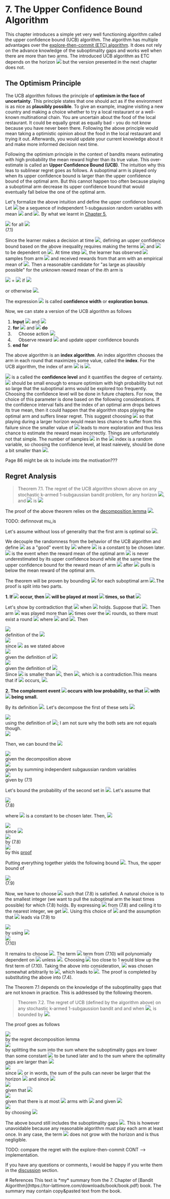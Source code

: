 # 7. The Upper Confidence Bound Algorithm
This chapter introduces a simple yet very well functioning algorithm called the upper confidence bound (UCB) algorithm. The algorithm has multiple advantages over the [explore-then-commit (ETC) algorithm](6_explore_then_commit.md). It does not rely on the advance knowledge of the suboptimality gaps and works well when there are more than two arms. The introduced UCB algorithm as ETC depends on the horizon <img src="https://render.githubusercontent.com/render/math?math=n"> but the version presented in the next chapter does not. 

## The Optimism Principle
The UCB algorithm follows the principle of **optimism in the face of uncertainty**. This principle states that one should act as if the environment is as nice as **plausibly possible**. To give an example, imagine visiting a new country and making a choice whether to try a local restaurant or a well-known multinational chain. You are uncertain about the food of the local restaurant. It could be equally great as equally bad - you do not know because you have never been there. Following the above principle would mean taking a optimistic opinion about the food in the local restaurant and trying it out. Afterwards, you would update your current knowledge about it and make more informed decision next time. 


Following the optimism principle in the context of bandits means estimating with high probability the mean reward higher than its true value. This over-estimate is called an **Upper Confidence Bound (UCB)**. The intuition why this leas to sublinear regret goes as follows. A suboptimal arm is played only when its upper confidence bound is larger than the upper confidence bound of the optimal arm. But this cannot happen too often because playing a suboptimal arm decrease its upper confidence bound that would eventually fall below the one of the optimal arm. 


Let's formalize the above intuition and define the upper confidence bound. Let <img src="https://render.githubusercontent.com/render/math?math=(X_t)_{t=1}^{n}"> be a sequence of independent 1-subgaussion random variables with mean <img src="https://render.githubusercontent.com/render/math?math=\mu"> and <img src="https://render.githubusercontent.com/render/math?math=\hat{\mu}=\frac{1}{n} \Sigma_{t=1}^{n}X_t">. By what we learnt in [Chapter 5](5_concentration_of_measure.md#bounding-the-sample-reward-mean),
 
 
 <div class="div-table">
    <div class="div-table-row">
    <div class="div-table-col_eq">
          <img src="https://render.githubusercontent.com/render/math?math=\mathbb{P}(\mu \geq \hat{\mu} %2B \sqrt{\frac{2\log(1/\delta)}{n}}) \leq \delta"> for all <img src="https://render.githubusercontent.com/render/math?math=\delta \in (0,1)">
     </div>
     <div class="div-table-col_expl">(7.1)</div>
    </div>
     
 </div> 
    
Since the learner makes a decision at time <img src="https://render.githubusercontent.com/render/math?math=t">, defining an upper confidence bound based on the above inequality requires making the terms <img src="https://render.githubusercontent.com/render/math?math=\hat{\mu}"> and <img src="https://render.githubusercontent.com/render/math?math=n"> to be dependent on <img src="https://render.githubusercontent.com/render/math?math=t">. At time step <img src="https://render.githubusercontent.com/render/math?math=t">, the learner has observed <img src="https://render.githubusercontent.com/render/math?math=T_i(t-1)"> samples from arm <img src="https://render.githubusercontent.com/render/math?math=i"> and received rewards from that arm with an empirical mean of <img src="https://render.githubusercontent.com/render/math?math=\hat{\mu_i}(t-1)">. Then a reasonable candidate for "as large as plausibly possible" for the unknown reward mean of the *i*th arm is 

<img src="https://render.githubusercontent.com/render/math?math=UCB_i(t-1, \delta)"> = <img src="https://render.githubusercontent.com/render/math?math=\infinity"> if <img src="https://render.githubusercontent.com/render/math?math=T_i(t-1) = 0"> 

or otherwise <img src="https://render.githubusercontent.com/render/math?math=UCB_i(t-1, \delta) = \hat{\mu}(t-1) + %2B \sqrt{\frac{2\log(1/\delta)}{T_i(t-1)}}">. 

The expression <img src="https://render.githubusercontent.com/render/math?math=\sqrt{\frac{2\log(1/\delta)}{T_i(t-1)}}"> is called  **confidence width** or **exploration bonus**. 

Now, we can state a version of the UCB algorithm as follows
1. **Input** <img src="https://render.githubusercontent.com/render/math?math=k"> and <img src="https://render.githubusercontent.com/render/math?math=\delta">
1. **for** <img src="https://render.githubusercontent.com/render/math?math=t"> and <img src="https://render.githubusercontent.com/render/math?math=t \in 1, ..., n"> **do**
1. &emsp; Choose action <img src="https://render.githubusercontent.com/render/math?math=A_t = argmax_i UCB_i(t-1, \delta)">
1. &emsp; Observe reward <img src="https://render.githubusercontent.com/render/math?math=X_t"> and update upper confidence bounds
1. **end for**

The above algorithm is an **index algorithm**. An index algorithm chooses the arm in each round that maximizes some value, called the **index**. For the UCB algorithm, the index of arm <img src="https://render.githubusercontent.com/render/math?math=i"> is <img src="https://render.githubusercontent.com/render/math?math=UCB_i(t-1, \delta)">. 

<img src="https://render.githubusercontent.com/render/math?math=\delta"> is a called the **confidence level** and it quantifies the degree of certainty. <img src="https://render.githubusercontent.com/render/math?math=\delta"> should be small enough to ensure optimism with high probability but not so large that the suboptimal arms would be explored too frequently. Choosing the confidence level will be done in future chapters. For now, the choice of this parameter is done based on the following considerations. If the confidence interval fails and the index of an optimal arm drops belows its true mean, then it could happen that the algorithm stops playing the optimal arm and suffers linear regret. This suggest choosing <img src="https://render.githubusercontent.com/render/math?math=\delta \approx 1/n"> so that playing during a larger horizon would mean less chance to suffer from this failure since the smaller value of <img src="https://render.githubusercontent.com/render/math?math=\delta"> leads to more exploration and thus less chance to estimate the reward mean incorrectly. Things are unfortunately not that simple. The number of samples <img src="https://render.githubusercontent.com/render/math?math=T_i(t-1)"> in the  <img src="https://render.githubusercontent.com/render/math?math=UCB_i"> index is a random variable, so choosing the confidence level, at least naievely, should be done a bit smaller than <img src="https://render.githubusercontent.com/render/math?math=1/n">.

Page 86 might be ok to include into the motivation???

## Regret Analysis
> Theorem 7.1. The regret of the UCB algorithm shown above on any stochastic k-armed 1-subgaussian bandit problem, for any horizon <img src="https://render.githubusercontent.com/render/math?math=n">, and <img src="https://render.githubusercontent.com/render/math?math=\delta = 1/n^2"> is <img src="https://render.githubusercontent.com/render/math?math=R_n \leq 3\sum_{i=1}^{k}\Delta_i + \sum_{i:\Delta_i > 0} \frac{16\log(n)}{\Delta_i}">

The proof of the above theorem relies on the [decomposition lemma](4_stochastic_bandits.md#decomposing-the-regret) <img src="https://render.githubusercontent.com/render/math?math=\sum_{i=1}^{k} \Delta_i \mathbb{E}[T_i(n)]">. 

TODO: definnovat mu_is

Let's assume without loss of generality that the first arm is optimal so <img src="https://render.githubusercontent.com/render/math?math=\mu_1 = \mu^*">. 

We decouple the randomness from the behavior of the UCB algorithm and define <img src="https://render.githubusercontent.com/render/math?math=G_i"> as a "good" event by <img src="https://render.githubusercontent.com/render/math?math=G_i = \{u_1 < min_{t\in[n]}UCB_1(t, \delta)\} \cap \{\hat{u_i}_{u_i} %2B \sqrt{\frac{2}{u_i} \log (\frac{1}{\delta})} < \mu_1\}"> where <img src="https://render.githubusercontent.com/render/math?math=u_i \in [n]"> is a constant to be chosen later. <img src="https://render.githubusercontent.com/render/math?math=G_i"> is the event when the reward mean of the optimal arm <img src="https://render.githubusercontent.com/render/math?math=u_1"> is never underestimated by its upper confidence bound while at the same time the upper confidence bound for the reward mean of arm <img src="https://render.githubusercontent.com/render/math?math=i"> after <img src="https://render.githubusercontent.com/render/math?math=u_i"> pulls is below the mean reward of the optimal arm. 

The theorem will be proven by bounding <img src="https://render.githubusercontent.com/render/math?math=\mathbb{E}[T_i(n)] = \mathbb{E}[\mathbb{I}\{G_i\}T_i(n)] %2B \mathbb{E}[\mathbb{I} \{G_i^{\mathsf{c}}\}T_i(n)] \leq  u_i %2B \mathbb{P}(G_i^{\mathsf{c}})n"> for each suboptimal arm <img src="https://render.githubusercontent.com/render/math?math=i">.The proof is split into two parts.

**1. If <img src="https://render.githubusercontent.com/render/math?math=G_i"> occur, then <img src="https://render.githubusercontent.com/render/math?math=i"> will be played at most <img src="https://render.githubusercontent.com/render/math?math=u_i"> times, so that <img src="https://render.githubusercontent.com/render/math?math=\mathbb{E}[\mathbb{I}\{G_i\}T_i(n)] \leq u_i">**

Let's show by contradiction that <img src="https://render.githubusercontent.com/render/math?math=T_i(n) \leq u_i"> when <img src="https://render.githubusercontent.com/render/math?math=G_i"> holds. Suppose that <img src="https://render.githubusercontent.com/render/math?math=T_i(n) > u_i">. Then arm <img src="https://render.githubusercontent.com/render/math?math=i"> was played more than <img src="https://render.githubusercontent.com/render/math?math=u_i"> times over the <img src="https://render.githubusercontent.com/render/math?math=n"> rounds, so there must exist a round <img src="https://render.githubusercontent.com/render/math?math=t \in [n]"> where <img src="https://render.githubusercontent.com/render/math?math=T_i(t-1)=u_i"> and <img src="https://render.githubusercontent.com/render/math?math=A_t=i">. Then

 <div class="div-table">
    <div class="div-table-row">
          <div class="div-table-col_eq"><img src="https://render.githubusercontent.com/render/math?math=UCB_i(t-1, \delta) = \hat{\mu_i}(t-1) %2B \sqrt{\frac{2\log(1/\delta)}{T_i(t-1)}}"> </div>
        <div class="div-table-col_expl">definition of the  <img src="https://render.githubusercontent.com/render/math?math=UCB_i(t-1, \delta)"></div>
    </div>
    <div class="div-table-row">
        <div class="div-table-col_eq"><img src="https://render.githubusercontent.com/render/math?math== \hat{\mu_i}_{u_i} %2B \sqrt{\frac{2\log(1/\delta)}{u_i}}"></div>
        <div class="div-table-col_expl">since <img src="https://render.githubusercontent.com/render/math?math=T_i(t-1)=u_i"> as we stated above</div>
   </div>
    <div class="div-table-row">
        <div class="div-table-col_eq"><img src="https://render.githubusercontent.com/render/math?math=<\mu_1"></div>        
        <div class="div-table-col_expl">given the definition of <img src="https://render.githubusercontent.com/render/math?math=G_i"></div>
   </div>
   <div class="div-table-row">
        <div class="div-table-col_eq"><img src="https://render.githubusercontent.com/render/math?math=<\UCB_1(t-1, \delta)"></div>        
        <div class="div-table-col_expl">given the definition of <img src="https://render.githubusercontent.com/render/math?math=G_i"></div>
   </div>
</div>
Since <img src="https://render.githubusercontent.com/render/math?math=UCB_i(t-1, \delta)"> is smaller than <img src="https://render.githubusercontent.com/render/math?math=UCB_1(t-1, \delta)">,
 then <img src="https://render.githubusercontent.com/render/math?math=A_t \neq i">, which is a contradiction.This means that if <img src="https://render.githubusercontent.com/render/math?math=G_i"> occurs, <img src="https://render.githubusercontent.com/render/math?math=T_i(n) \leq u_i">.  


**2. The complement event <img src="https://render.githubusercontent.com/render/math?math=G_i^{\mathsf{c}}"> occurs with low probability, so that <img src="https://render.githubusercontent.com/render/math?math=\mathbb{E}[\mathbb{I} \{G_i^{\mathsf{c}}\}T_i(n)] = \mathbb{P}(G_i^{\mathsf{c}})n"> with <img src="https://render.githubusercontent.com/render/math?math=\mathbb{P}(G_i^{\mathsf{c}})"> being small.**


 By its definition <img src="https://render.githubusercontent.com/render/math?math=G_i^{\mathsf{c}} = \{\mu_1 \geq min_{t\in[n]}UCB_1(t, \delta)\} \cup \{\hat{\mu}_{iu_i} %2B \sqrt{\frac{2\log(1/\delta)}{u_i}} \geq \mu_1\}">. Let's decompose the first of these sets <img src="https://render.githubusercontent.com/render/math?math=\{\mu_1 \geq min_{t\in[n]}UCB_1(t, \delta)\}">

 <div class="div-table">    
    <div class="div-table-row">
    <div class="div-table-col_eq">
          <img src="https://render.githubusercontent.com/render/math?math=\subset \{ \mu_1 \geq min_{s\in[n]}\hat{\mu_{1s}} %2B \sqrt{\frac{2\log(1/\delta)}{s}}\}">  
    </div>
    <div class="div-table-col_expl">using the definition of <img src="https://render.githubusercontent.com/render/math?math=UCB_1(t, \delta)">; I am not sure why the both sets are not equals though.
    </div>
    </div>
    <div class="div-table-row">
    <div class="div-table-col_eq">
          <img src="https://render.githubusercontent.com/render/math?math=%3D\cup_{s\in[n]} \{ \mu_1 \geq \hat{\mu_{1s}} %2B \sqrt{\frac{2\log(1/\delta)}{s}}\}">
     </div>
    <div class="div-table-col_expl">
     </div>      
    </div>
</div>

Then, we can bound the <img src="https://render.githubusercontent.com/render/math?math=\mathbb{P}(\{\mu_1 \geq min_{t\in[n]}UCB_1(t, \delta)\})">

 <div class="div-table">
    <div class="div-table-row">
    <div class="div-table-col_eq">
          <img src="https://render.githubusercontent.com/render/math?math=\leq \mathbb{P}(\cup_{s\in[n]} \{ \mu_1 \geq \hat{\mu_{1s}} %2B \sqrt{\frac{2\log(1/\delta)}{s}}\})">  
    </div>
    <div class="div-table-col_expl">given the decomposition above
    </div>
    </div>
    <div class="div-table-row">
    <div class="div-table-col_eq">
       <img src="https://render.githubusercontent.com/render/math?math=\leq \sum_{s=1}^{n}\mathbb{P}(\cup_{s\in[n]} \{ \mu_1 \geq \hat{\mu_{1s}} %2B \sqrt{\frac{2\log(1/\delta)}{s}}\})">
    </div>
    <div class="div-table-col_expl">given by summing independent subgaussian random variables</div>
    </div>    
    <div class="div-table-row">
    <div class="div-table-col_eq">
       <img src="https://render.githubusercontent.com/render/math?math=\leq n \delta">
    </div>
    <div class="div-table-col_expl">
    given by (7.1) 
    </div>
    </div>    
</div>

Let's bound the probability of the second set in <img src="https://render.githubusercontent.com/render/math?math=G_i^{\mathsf{c}}">. Let's assume that
 
 <div class="div-table">
    <div class="div-table-row">
    <div class="div-table-col_eq">
          <img src="https://render.githubusercontent.com/render/math?math=\delta_i - \sqrt{\frac{2\log(1/\delta)}{u_i}} \geq c\delta_i">
    </div>
    <div class="div-table-col_expl">(7.8)
    </div>
   </div>
 </div>

where <img src="https://render.githubusercontent.com/render/math?math=c\in (0,1)"> is a constant to be chosen later. Then, <img src="https://render.githubusercontent.com/render/math?math=\mathbb{P}(\hat{\mu}_{iu_i} %2B  \sqrt{\frac{2\log(1/\delta)}{u_i}} \geq \mu_1\))">


 <div class="div-table">
    <div class="div-table-row">
    <div class="div-table-col_eq">
          <img src="https://render.githubusercontent.com/render/math?math== \mathbb{P}(\hat{\mu}_{iu_{i}} - \mu_i \geq \delta_i - \sqrt{\frac{2\log(1/\delta)}{u_i}})">
    </div>
    <div class="div-table-col_expl">
    since  <img src="https://render.githubusercontent.com/render/math?math=\mu_1 = \mu_i %2B \delta_i">
    </div>
   </div>
   
   <div class="div-table-row">
    <div class="div-table-col_eq">
          <img src="https://render.githubusercontent.com/render/math?math=\leq \mathbb{P}(\hat{\mu}_{iu_{i}} - \mu_i \geq c\Delta_i)">
    </div>
    <div class="div-table-col_expl">
    by (7.8)
    </div>
   </div>
   
   <div class="div-table-row">
    <div class="div-table-col_eq">        
          <img src="https://render.githubusercontent.com/render/math?math=\leq \exp(-\frac{u_ic^2\Delta_i^2}{2})">
    </div>
    <div class="div-table-col_expl">   
    by this <a href="5_concentration_of_measure.html#bounding-the-sample-reward-mean">proof</a>
    </div>
   </div>   
 </div>
 
 
 Putting everything together yields the following bound <img src="https://render.githubusercontent.com/render/math?math=\mathbb{P}(G_i^{\mathsf{c}}) \leq n\delta %2B \exp(-\frac{u_ic^2\Delta_i^2}{2})">. Thus, the upper bound of 
 
 <div class="div-table">
    <div class="div-table-row">
    <div class="div-table-col_eq">
          <img src="https://render.githubusercontent.com/render/math?math=\mathbb{E}[T_i(n)] \leq u_i %2B n(n\delta %2B \exp(-\frac{u_ic^2\Delta_i^2}{2}))">
    </div>
    <div class="div-table-col_expl">
    (7.9)
    </div>
   </div>
 </div>
 
 
 Now, we have to choose <img src="https://render.githubusercontent.com/render/math?math=u_i \in [n]"> such that (7.8) is satisfied. A natural choice is to the smallest integer (we want to pull the suboptimal arm the least times possible) for which (7.8) holds. By expressing <img src="https://render.githubusercontent.com/render/math?math=u_i"> from (7.8) and ceiling it to the nearest integer, we get <img src="https://render.githubusercontent.com/render/math?math=u_i = \lceil\frac{2\log(1/\delta)}{(1-c)^2\Delta_i^{2}}\rceil">. Using this choice of <img src="https://render.githubusercontent.com/render/math?math=u_i"> and the assumption that <img src="https://render.githubusercontent.com/render/math?math=\delta=1/n^2"> leads via (7.9) to 
 
 <div class="div-table">
    <div class="div-table-row">
    <div class="div-table-col_eq">
          <img src="https://render.githubusercontent.com/render/math?math=\mathbb{E}[T_i(n)] \leq u_i %2B 1 %2B n^{1-2c^2/(1-c)^2}">
    </div>
    <div class="div-table-col_expl">by using <img src="https://render.githubusercontent.com/render/math?math=\delta=1/n^2">
    </div>
   </div>   
   <div class="div-table-row">
    <div class="div-table-col_eq">
          <img src="https://render.githubusercontent.com/render/math?math==\lceil\frac{2\log(1/\delta)}{(1-c)^2\Delta_i^{2}}\rceil %2B 1 %2B n^{1-2c^2/(1-c)^2}">
    </div>
    <div class="div-table-col_expl">(7.10)
    </div>
   </div>   
 </div>
 
 It remains to choose <img src="https://render.githubusercontent.com/render/math?math=c \in (0,1)">. The term <img src="https://render.githubusercontent.com/render/math?math=n^{1-2c^2/(1-c)^2}"> term from (7.10) will polynomially dependent on <img src="https://render.githubusercontent.com/render/math?math=n"> unless <img src="https://render.githubusercontent.com/render/math?math=2c^2/(1-c)^2 \geq 1">. Choosing <img src="https://render.githubusercontent.com/render/math?math=c"> too close to 1 would blow up the first term of (7.10). Taking the above into consideration, <img src="https://render.githubusercontent.com/render/math?math=c"> was chosen somewhat arbitrarily to <img src="https://render.githubusercontent.com/render/math?math=c=1/2">, which leads to <img src="https://render.githubusercontent.com/render/math?math=\mathbb{E}[T_i(n)] \leq 3 %2B \frac{16\log{n}}{\delta_i^{2}}">. The proof is completed by substituting the above into (7.4).

The Theorem 7.1 depends on the knowledge of the suboptimality gaps that are not known in practice. This is addressed by the following theorem. 

> Theorem 7.2. The regret of UCB (defined by the algorithm above) on any stochastic k-armed 1-subgaussion bandit and and when <img src="https://render.githubusercontent.com/render/math?math=\delta = 1/n^2">, is bounded by 
><img src="https://render.githubusercontent.com/render/math?math=R_n \leq 8\sqrt{nk\log{(n)}} %2B 3 \sum_{i=1}^{k}\Delta_i">.

The proof goes as follows

 <div class="div-table">
   <div class="div-table-row">
        <div class="div-table-col_eq">
        <img src="https://render.githubusercontent.com/render/math?math=R_n = \sum{i=1}_{k}\delta_i\mathbb{E}[T_i(n)] ">              
        </div>
        <div class="div-table-col_expl">
        by the regret decomposition lemma        
        </div>
   </div>
   
   <div class="div-table-row">
        <div class="div-table-col_eq">
        <img src="https://render.githubusercontent.com/render/math?math==\sum_{i: \Delta_i < \Delta}\Delta_i\mathbb{E}[T_i(n)] %2B \sum_{i: \Delta_i \geq \Delta}\Delta_i\mathbb{E}[T_i(n)]">                        
        </div>
        <div class="div-table-col_expl">  
        by splitting the sum into the sum where the suboptimality gaps are lower than some constant <img src="https://render.githubusercontent.com/render/math?math=\delta > 0"> to be tuned later and to the sum where the optimality gaps are larger than <img src="https://render.githubusercontent.com/render/math?math=\delta">       
        </div>
   </div>
   
   <div class="div-table-row">
        <div class="div-table-col_eq">      
        <img src="https://render.githubusercontent.com/render/math?math=\leq n\Delta %2B \sum_{i: \Delta_i \geq \Delta}\Delta_i\mathbb{E}[T_i(n)]">               
        </div>
        <div class="div-table-col_expl">        
        since <img src="https://render.githubusercontent.com/render/math?math=\sum_{i: \Delta_i < \Delta}T_i(n) \leq n"> or in words, the sum of the pulls can never be larger that the horizon <img src="https://render.githubusercontent.com/render/math?math=n"> and since <img src="https://render.githubusercontent.com/render/math?math=\Delta_i < \Delta">           
        </div>
   </div>
   
   <div class="div-table-row">
        <div class="div-table-col_eq">   
        <img src="https://render.githubusercontent.com/render/math?math=\leq n\Delta %2B \sum_{i: \Delta_i \geq \Delta}3\Delta_i %2B \frac{16\log{(n)}}{\Delta_i}">                     
        </div>
        <div class="div-table-col_expl">        
        given that <img src="https://render.githubusercontent.com/render/math?math=\mathbb{E}[T_i(n)] \leq 3 %2B \frac{16\log{n}}{\delta_i^{2}}"> 
        </div>
   </div>
   
   <div class="div-table-row">
        <div class="div-table-col_eq">  
         <img src="https://render.githubusercontent.com/render/math?math=\leq n\Delta %2B \frac{16k\log(n)}{\Delta} %2B 3 \sum_{i=1}^{k}\Delta_i">                    
        </div>
        <div class="div-table-col_expl">
        given that there is at most <img src="https://render.githubusercontent.com/render/math?math=k"> arms with
          <img src="https://render.githubusercontent.com/render/math?math=\Delta_i \geq \Delta"> and given <img src="https://render.githubusercontent.com/render/math?math=\Delta_i \geq \Delta">              
        </div>
   </div>   
    <div class="div-table-row">
        <div class="div-table-col_eq">
        <img src="https://render.githubusercontent.com/render/math?math== 8 \sqrt{nk\log(n)} %2B %2B 3 \sum_{i=1}^{k}\Delta_i ">              
        </div>
        <div class="div-table-col_expl">   
        by choosing <img src="https://render.githubusercontent.com/render/math?math=\Delta = \sqrt{16k\log(n)/n}">     
        </div>
   </div>
 </div>

The above bound still includes the suboptimality gaps <img src="https://render.githubusercontent.com/render/math?math=\Delta_i">. This is however unavoidable because any reasonable algorithm must play each arm at least once. In any case, the term <img src="https://render.githubusercontent.com/render/math?math=3 \sum_{i=1}^{k}\Delta_i "> does not grow with the horizon and is thus negligible. 


TODO: compare the regret with the explore-then-commit
CONT --> implementation. 
      





If you have any questions or comments, I would be happy if you write them in the [discussion](https://github.com/azikoss/bandit_summaries/discussions/categories/6-explore-then-commit) section. 
 
 
 <div class="div-table">
   <div class="div-table-row">
        <div class="div-table-col_eq">              
        </div>
        <div class="div-table-col_expl">        
        </div>
   </div>            
 </div>
# References
This text is *my* summary from the 7. Chapter of [Bandit Algorithm](https://tor-lattimore.com/downloads/book/book.pdf) book. The summary may contain copy&pasted text from the book. 
